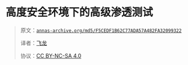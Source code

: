 # 高度安全环境下的高级渗透测试

> 原文：[`annas-archive.org/md5/F5CEDF1B62C77ADA57A482FA32099322`](https://annas-archive.org/md5/F5CEDF1B62C77ADA57A482FA32099322)
> 
> 译者：[飞龙](https://github.com/wizardforcel)
> 
> 协议：[CC BY-NC-SA 4.0](http://creativecommons.org/licenses/by-nc-sa/4.0/)
